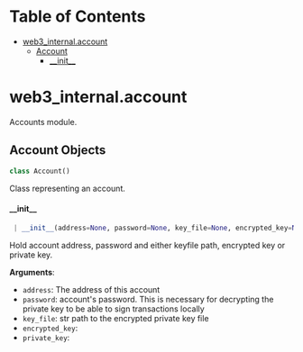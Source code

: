 # Table of Contents

* [web3\_internal.account](#web3_internal.account)
  * [Account](#web3_internal.account.Account)
    * [\_\_init\_\_](#web3_internal.account.Account.__init__)

<a name="web3_internal.account"></a>
# web3\_internal.account

Accounts module.

<a name="web3_internal.account.Account"></a>
## Account Objects

```python
class Account()
```

Class representing an account.

<a name="web3_internal.account.Account.__init__"></a>
#### \_\_init\_\_

```python
 | __init__(address=None, password=None, key_file=None, encrypted_key=None, private_key=None)
```

Hold account address, password and either keyfile path, encrypted key or private key.

**Arguments**:

- `address`: The address of this account
- `password`: account's password. This is necessary for decrypting the private key
to be able to sign transactions locally
- `key_file`: str path to the encrypted private key file
- `encrypted_key`: 
- `private_key`: 


